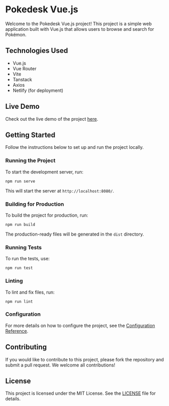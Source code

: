 # Pokedesk Vue.js

Welcome to the Pokedesk Vue.js project! This project is a simple web application built with Vue.js that allows users to browse and search for Pokémon.

## Technologies Used

- Vue.js
- Vue Router
- Vite
- Tanstack
- Axios
- Netlify (for deployment)

## Live Demo

Check out the live demo of the project [here]([https://clever-goldwasser-d1dacc.netlify.com/](https://clever-goldwasser-d1dacc.netlify.app/)).

## Getting Started

Follow the instructions below to set up and run the project locally.

### Running the Project

To start the development server, run:
```
npm run serve
```
This will start the server at `http://localhost:8080/`.

### Building for Production

To build the project for production, run:
```
npm run build
```
The production-ready files will be generated in the `dist` directory.

### Running Tests

To run the tests, use:
```
npm run test
```

### Linting

To lint and fix files, run:
```
npm run lint
```

### Configuration

For more details on how to configure the project, see the [Configuration Reference](https://cli.vuejs.org/config/).

## Contributing

If you would like to contribute to this project, please fork the repository and submit a pull request. We welcome all contributions!

## License

This project is licensed under the MIT License. See the [LICENSE](LICENSE) file for details.
